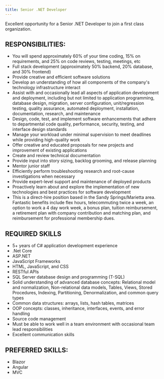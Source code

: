 ```yaml
---
title: Senior .NET Developer
---
```


Excellent opportunity for a Senior .NET Developer to join a first class organization.

## RESPONSIBILITIES:

- You will spend approximately 60% of your time coding, 15% on requirements, and 25% on code reviews, testing, meetings, etc
- Full stack development (approximately 50% backend, 20% database, and 30% frontend)
- Provide creative and efficient software solutions
- Develop an understanding of how all components of the company's technology infrastructure interact
- Assist with and occasionally lead all aspects of application development and deployment, including but not limited to application programming, database design, migration, server configuration, unit/regression testing, quality assurance, automated deployment, installation, documentation, research, and maintenance
- Design, code, test, and implement software enhancements that adhere to departmental code quality, performance, security, testing, and interface design standards
- Manage your workload under minimal supervision to meet deadlines while providing high-quality work
- Offer creative and educated proposals for new projects and improvement of existing applications
- Create and review technical documentation
- Provide input into story sizing, backlog grooming, and release planning
- Mentor junior staff
- Efficiently perform troubleshooting research and root-cause investigations when necessary
- Provide expert-level support and maintenance of deployed products
- Proactively learn about and explore the implementation of new technologies and best practices for software development
- This is a direct-hire position based in the Sandy Springs/Marietta area. Fantastic benefits include flex hours, telecommuting twice a week, an option to work a 4 day work week, a bonus plan, tuition reimbursement, a retirement plan with company contribution and matching plan, and reimbursement for professional membership dues.

## REQUIRED SKILLS

- 5+ years of C# application development experience
- .Net Core
- ASP.NET
- JavaScript Frameworks
- HTML, JavaScript, and CSS
- RESTful APIs
- SQL Server database design and programming (T-SQL)
- Solid understanding of advanced database concepts: Relational model and normalization, Non-relational data models, Tables, Views, Stored Procedures, Indexing, Partitioning, Denormalization, and common query types
- Common data structures: arrays, lists, hash tables, matrices
- OOP concepts: classes, inheritance, interfaces, events, and error handling
- Source code management
- Must be able to work well in a team environment with occasional team lead responsibilities
- Excellent communication skills

## PREFERRED SKILLS:

- Blazor
- Angular
- MVC
